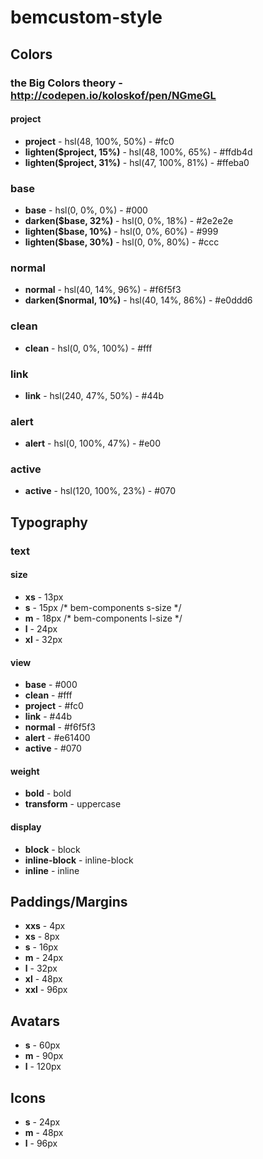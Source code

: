 # bemcustom-style

## Сolors
### the Big Colors theory - http://codepen.io/koloskof/pen/NGmeGL

#### project
 * **project** - hsl(48, 100%, 50%) - #fc0 
 * **lighten($project, 15%)** - hsl(48, 100%, 65%) - #ffdb4d
 * **lighten($project, 31%)** - hsl(47, 100%, 81%) - #ffeba0   

### base
 * **base** - hsl(0, 0%, 0%) - #000
 * **darken($base, 32%)** - hsl(0, 0%, 18%) - #2e2e2e 
 * **lighten($base, 10%)** - hsl(0, 0%, 60%) -  #999
 * **lighten($base, 30%)** - hsl(0, 0%, 80%) - #ccc
 
### normal
 * **normal** - hsl(40, 14%, 96%) - #f6f5f3
 * **darken($normal, 10%)** - hsl(40, 14%, 86%) - #e0ddd6   
 
### clean
 * **clean** - hsl(0, 0%, 100%) - #fff
  
### link
 * **link** - hsl(240, 47%, 50%) - #44b 
  
### alert
 * **alert** - hsl(0, 100%, 47%) - #e00
  
### active
 * **active** - hsl(120, 100%, 23%) - #070  

## Typography

### text
#### size
 * **xs** - 13px
 * **s** - 15px /* bem-components s-size */
 * **m** - 18px /* bem-components l-size */
 * **l** - 24px
 * **xl** - 32px

#### view
 * **base** - #000
 * **clean** - #fff
 * **project** - #fc0
 * **link** - #44b
 * **normal** - #f6f5f3
 * **alert** - #e61400
 * **active** - #070

#### weight
 * **bold** - bold
 * **transform** - uppercase

#### display
 * **block** - block
 * **inline-block** - inline-block
 * **inline** - inline
 
## Paddings/Margins
  * **xxs** - 4px
  * **xs** - 8px
  * **s** - 16px
  * **m** - 24px
  * **l** - 32px
  * **xl** - 48px
  * **xxl** - 96px

## Avatars
 * **s** - 60px
 * **m** - 90px
 * **l** - 120px
  
## Icons
 * **s** - 24px
 * **m** - 48px
 * **l** - 96px 



